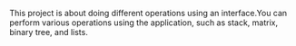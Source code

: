 This project is about doing different operations using an interface.You can perform various operations using the application, such as stack, matrix, binary tree, and lists.
